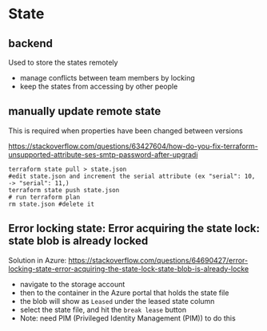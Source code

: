 # State

## backend
Used to store the states remotely
- manage conflicts between team members by locking
- keep the states from accessing by other people

## manually update remote state
This is required when properties have been changed between versions

https://stackoverflow.com/questions/63427604/how-do-you-fix-terraform-unsupported-attribute-ses-smtp-password-after-upgradi
```
terraform state pull > state.json
#edit state.json and increment the serial attribute (ex "serial": 10, -> "serial": 11,)
terraform state push state.json
# run terraform plan
rm state.json #delete it
```

## Error locking state: Error acquiring the state lock: state blob is already locked
Solution in Azure: https://stackoverflow.com/questions/64690427/error-locking-state-error-acquiring-the-state-lock-state-blob-is-already-locke
- navigate to the storage account
- then to the container in the Azure portal that holds the state file
- the blob will show as `Leased` under the leased state column
- select the state file, and hit the `break lease` button
- Note: need PIM (Privileged Identity Management (PIM)) to do this
```
